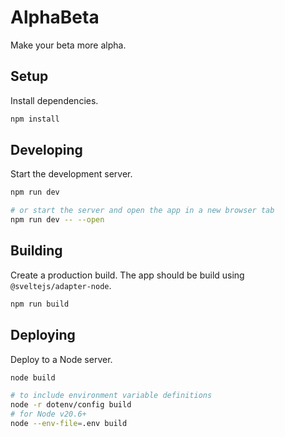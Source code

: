# AlphaBeta

Make your beta more alpha.

## Setup

Install dependencies.

```bash
npm install
```

## Developing

Start the development server.

```bash
npm run dev

# or start the server and open the app in a new browser tab
npm run dev -- --open
```

## Building

Create a production build. The app should be build using `@sveltejs/adapter-node`.

```bash
npm run build
```

## Deploying

Deploy to a Node server.

```bash
node build

# to include environment variable definitions
node -r dotenv/config build
# for Node v20.6+
node --env-file=.env build
```
